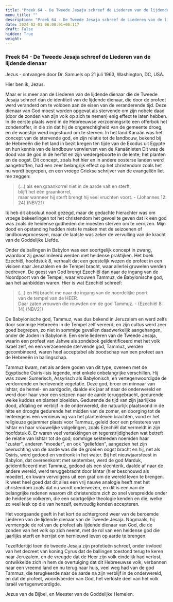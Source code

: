 ```yaml
---
title: "Preek 64 - De Tweede Jesaja schreef de Liederen van de lijdende dienaar"
menu_title: ""
description: "Preek 64 - De Tweede Jesaja schreef de Liederen van de lijdende dienaar"
date: 2024-02-01 06:00:01+00:117
draft: False
hidden: True
weight:
---
```

### Preek 64 - De Tweede Jesaja schreef de Liederen van de lijdende dienaar

Jezus - ontvangen door Dr. Samuels op 21 juli 1963, Washington, DC, USA.

Hier ben ik, Jezus.

Maar er is meer aan de Liederen van de lijdende dienaar die de Tweede Jesaja schreef dan de identiteit van de lijdende dienaar, die door de profeet werd veranderd om te voldoen aan de eisen van de veranderende tijd. Deze dienaar van God moest worden opgevat als stervende om zijn nobele daad (door de zonden van zijn volk op zich te nemen) enig effect te laten hebben. In de eerste plaats werd in de Hebreeuwse verzoeningsrite een offerbok het zondenoffer, in die zin dat hij de ongerechtigheid van de gemeente droeg, en de woestijn werd ingestuurd om te sterven. In het land Kanaän was het concept van de stervende god, en zijn relatie tot de landbouw, bekend bij de Hebreeën die het land in bezit kregen ten tijde van de Exodus uit Egypte en hun kennis van de landbouw verwierven van de Kanaänieten Dit was de dood van de god in de herfst en zijn wedergeboorte in de lente; het planten en de oogst. Dit concept, zoals het hier en in andere oosterse landen werd aangetroffen, had een zeer belangrijk effect op het christendom zoals het nu wordt begrepen, en een vroege Griekse schrijver van de evangeliën liet me zeggen:

> (…) als een graankorrel niet in de aarde valt en sterft,  
blijft het één graankorrel,  
maar wanneer hij sterft brengt hij veel vruchten voort. - (Johannes 12: 24) (NBV21)

Ik heb dit absoluut nooit gezegd, maar de gedachte hierachter was om vroege bekeerlingen tot het christendom het gevoel te geven dat ik een god was zoals de heidense godheden die moesten sterven om te verrijzen. Mijn dood en opstanding hadden niets te maken met de seizoenen of landbouwprocessen, maar de laatste was zeker de vervulling van de kracht van de Goddelijke Liefde.

Onder de ballingen in Babylon was een soortgelijk concept in zwang, waardoor zij geassimileerd werden met heidense praktijken. Het boek Ezechiël, hoofdstuk 8, verhaalt dat een geestelijk wezen de profeet in een visioen naar Jeruzalem en de Tempel bracht, waar allerlei gruwelen werden bedreven. De geest van God brengt Ezechiël dan naar de ingang van de Noordpoort van de Tempel, waar vrouwen Tammuz, de Babylonische god, aan het aanbidden waren. Hier is wat Ezechiël schreef:

> (…) en Hij bracht me naar de ingang van de noordelijke poort  
van de tempel van de HEER.  
Daar zaten vrouwen die rouwden om de god Tammuz. - (Ezechiël 8: 14) (NBV21)

De Babylonische god, Tammuz, was dus bekend in Jeruzalem en werd zelfs door sommige Hebreeën in de Tempel zelf vereerd, en zijn cultus werd zeer goed begrepen, zo niet in sommige gevallen daadwerkelijk aangehangen, onder de Joden in Babylonië. Een serie liederen van de Tweede Jesaja, waarin een profeet van Jahwe als zondebok geïdentificeerd met het volk Israël zelf, en een verzoenende stervende god, Tammuz, werden gecombineerd, waren heel acceptabel als boodschap van een profeet aan de Hebreeën in ballingschap.

Tammuz kwam, net als andere goden van dit type, overeen met de Egyptische Osiris-Isis legende, met enkele onbelangrijke verschillen. Hij was zowel Sumerisch, Assyrisch als Babylonisch, en vertegenwoordigde de verdorrende en herlevende vegetatie. Deze god, broer en minnaar van Ishtar, de hemel- en aardgodin, daalde elk jaar af naar de onderwereld en werd door haar voor een seizoen naar de aarde teruggebracht, gedurende welke kuddes en planten bloeiden. Gedurende de tijd van zijn jaarlijkse dood, afdaling en verblijf in de onderwereld, die natuurlijk plaatsvond in de hitte en droogte gedurende het midden van de zomer, en doorging tot de lenteregens een vernieuwing van het plantenleven brachten, vond er het religieuze gejammer plaats voor Tammuz, geleid door een priesteres van Ishtar en haar vrouwelijke volgelingen, zoals Ezechiël dat vermeldt in zijn hoofdstuk 8. Er waren veel vertakkingen en tegenstrijdigheden wat betreft de relatie van Ishtar tot de god; sommige sekteleden noemden haar "zuster", anderen "moeder", en ook "geliefden", aangezien het zijn bevruchting van de aarde was die de groei en oogst bracht en hij, net als Osiris, werd gedood en verdronk in het water. Bij het nieuwjaarsfeest in Babylon, dat overeenkomt met september, werd de god Marduk, geïdentificeerd met Tammuz, gedood als een slechterik, daalde af naar de andere wereld, werd teruggebracht door lshtar (hier beschouwd als moeder), en kwam vervolgens uit een graf om de wereld leven te brengen. Ik weet heel goed dat dit alles een vrij nauwe analogie heeft met het christendom zoals dat nu wordt onderwezen, en dit is een van de belangrijke redenen waarom dit christendom zich zo snel verspreidde onder de heidense volkeren, die een soortgelijke theologie kenden en die, welke zo veel leek op die van henzelf, eenvoudig konden accepteren.

Het voorgaande geeft in het kort de achtergrond weer van de beroemde Liederen van de lijdende dienaar van de Tweede Jesaja. Nogmaals, hij vermengde de rol van de profeet als lijdende dienaar van God, die de zonden van het volk op zich neemt, met de rol van een heidense god die jaarlijks sterft en herrijst om hernieuwd leven op aarde te brengen.

Tezelfdertijd toen de tweede Jesaja zijn profetieën schreef, onder invloed van het decreet van koning Cyrus dat de ballingen toestond terug te keren naar Jeruzalem, en de vreugde dat de Heer zijn volk eindelijk had verlost, ontwikkelde zich in hem de overtuiging dat dit Hebreeuwse volk, verbannen naar een vreemd land en nu terug naar huis, veel weg had van de god Tammuz, die terugkeerde naar de aarde na zijn verblijf in de onderwereld, en dat de profeet, woordvoerder van God, het verloste deel van het volk Israël vertegenwoordigde.

Jezus van de Bijbel, en Meester van de Goddelijke Hemelen.
